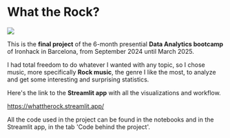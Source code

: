 # **What the Rock?**

![](images/00-header.jpg)

This is the **final project** of the 6-month presential **Data Analytics bootcamp** of Ironhack in Barcelona, from September 2024 until March 2025.

I had total freedom to do whatever I wanted with any topic, so I chose music, more specifically **Rock music**, the genre I like the most, to analyze and get some interesting and surprising statistics.

Here's the link to the **Streamlit app** with all the visualizations and workflow.

https://whattherock.streamlit.app/

All the code used in the project can be found in the notebooks and in the Streamlit app, in the tab 'Code behind the project'.